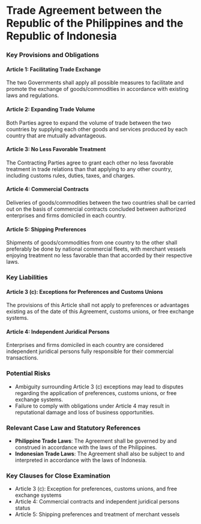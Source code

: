 **Trade Agreement between the Republic of the Philippines and the Republic of Indonesia**
===========================================================

### Key Provisions and Obligations

#### Article 1: Facilitating Trade Exchange
The two Governments shall apply all possible measures to facilitate and promote the exchange of goods/commodities in accordance with existing laws and regulations.

#### Article 2: Expanding Trade Volume
Both Parties agree to expand the volume of trade between the two countries by supplying each other goods and services produced by each country that are mutually advantageous.

#### Article 3: No Less Favorable Treatment
The Contracting Parties agree to grant each other no less favorable treatment in trade relations than that applying to any other country, including customs rules, duties, taxes, and charges.

#### Article 4: Commercial Contracts
Deliveries of goods/commodities between the two countries shall be carried out on the basis of commercial contracts concluded between authorized enterprises and firms domiciled in each country.

#### Article 5: Shipping Preferences
Shipments of goods/commodities from one country to the other shall preferably be done by national commercial fleets, with merchant vessels enjoying treatment no less favorable than that accorded by their respective laws.

### Key Liabilities

#### Article 3 (c): Exceptions for Preferences and Customs Unions
The provisions of this Article shall not apply to preferences or advantages existing as of the date of this Agreement, customs unions, or free exchange systems.

#### Article 4: Independent Juridical Persons
Enterprises and firms domiciled in each country are considered independent juridical persons fully responsible for their commercial transactions.

### Potential Risks

* Ambiguity surrounding Article 3 (c) exceptions may lead to disputes regarding the application of preferences, customs unions, or free exchange systems.
* Failure to comply with obligations under Article 4 may result in reputational damage and loss of business opportunities.

### Relevant Case Law and Statutory References

* **Philippine Trade Laws**: The Agreement shall be governed by and construed in accordance with the laws of the Philippines.
* **Indonesian Trade Laws**: The Agreement shall also be subject to and interpreted in accordance with the laws of Indonesia.

### Key Clauses for Close Examination

* Article 3 (c): Exception for preferences, customs unions, and free exchange systems
* Article 4: Commercial contracts and independent juridical persons status
* Article 5: Shipping preferences and treatment of merchant vessels